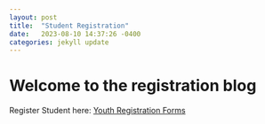 ```yaml
---
layout: post
title:  "Student Registration"
date:   2023-08-10 14:37:26 -0400
categories: jekyll update
---
```

# Welcome to the registration blog

Register Student here: [Youth Registration Forms][FIRSTregforms]

[FIRSTregforms]: https://www.firstinspires.org/resource-library/youth-registration-system
